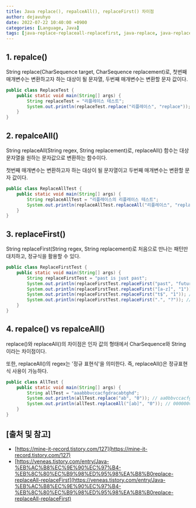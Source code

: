 ```yaml
---
title: Java replace(), repalceAll(), replaceFirst() 차이점
author: dejavuhyo
date: 2022-07-22 10:40:00 +0900
categories: [Language, Java]
tags: [java-replace-replaceall-replacefirst, java-replace, java-replaceall, java-replacefirst, replace, replaceall, replacefirst, 자바-replace-replaceall, 자바-replace, 자바-replaceall, 자바-replacefirst]
---
```


## 1. repalce()
String replace(CharSequence target, CharSequence replacement)로, 첫번째 매개변수는 변환하고자 하는 대상이 될 문자열, 두번째 매개변수는 변환할 문자 값이다.

```java
public class ReplaceTest {
    public static void main(String[] args) {
        String replaceTest = "리플레이스 테스트";
        System.out.println(replaceTest.replace("리플레이스", "replace"));
    }
}
```

## 2. repalceAll()
String replaceAll(String regex, String replacement)로, replaceAll() 함수는 대상 문자열을 원하는 문자값으로 변환하는 함수이다.

첫번째 매개변수는 변환하고자 하는 대상이 될 문자열이고 두번째 매개변수는 변환할 문자 값이다.

```java
public class ReplaceAllTest {
    public static void main(String[] args) {
        String replaceAllTest = "리플레이스의 리플레이스 테스트";
        System.out.println(replaceAllTest.replaceAll("리플레이스", "replaceAll"));
    }
}
```

## 3. replaceFirst()
String replaceFirst(String regex, String replacement)로 처음으로 만나는 패턴만 대치하고, 정규식을 활용할 수 있다.

```java
public class ReplaceFirstTest {
    public static void main(String[] args) {
        String replaceFirstTest = "past is just past";
        System.out.println(replaceFirstTest.replaceFirst("past", "future")); // future is just past
        System.out.println(replaceFirstTest.replaceFirst("[a-z]", "1")); // 1ast is just past
        System.out.println(replaceFirstTest.replaceFirst("t$", "1")); // past is just pas1
        System.out.println(replaceFirstTest.replaceFirst(".", "?")); // ?ast is just past
    }
}
```

## 4. repalce() vs repalceAll()
replace()와 replaceAll()의 차이점은 인자 값의 형태에서 CharSequence와 String 이라는 차이점이다.

또한,  replaceAll()의 regex는 '정규 표현식'을 의미한다. 즉, replaceAll()은 정규표현식 사용이 가능하다.

```java
public class AllTest {
    public static void main(String[] args) {
        String allTest = "aaabbbvccacfgdracabtghd";
        System.out.println(allTest.replace("ab", "0")); // aa0bbvccacfgdrac0tghd
        System.out.println(allTest.replaceAll("[ab]", "0")); // 000000vcc0cfgdr0c00tghd
    }
}
```

## [출처 및 참고]
* [https://mine-it-record.tistory.com/127](https://mine-it-record.tistory.com/127)
* [https://veneas.tistory.com/entry/Java-%EB%AC%B8%EC%9E%90%EC%97%B4-%EB%8C%80%EC%B9%98%ED%95%98%EA%B8%B0replace-replaceAll-replaceFirst](https://veneas.tistory.com/entry/Java-%EB%AC%B8%EC%9E%90%EC%97%B4-%EB%8C%80%EC%B9%98%ED%95%98%EA%B8%B0replace-replaceAll-replaceFirst)
